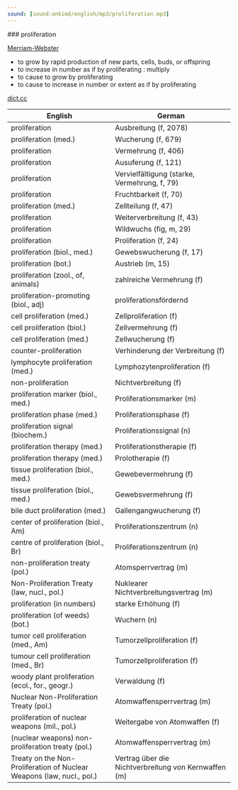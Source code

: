 ```yaml
---
sound: [sound:ankimd/english/mp3/proliferation.mp3]
---
```


\### proliferation

[Merriam-Webster](https://www.merriam-webster.com/dictionary/proliferation)

- to grow by rapid production of new parts, cells, buds, or offspring
- to increase in number as if by proliferating : multiply
- to cause to grow by proliferating
- to cause to increase in number or extent as if by proliferating

[dict.cc](https://www.dict.cc/proliferation)

| English        | German       |
| -------------- | ------------ |
| proliferation | Ausbreitung (f, 2078) |
| proliferation (med.) | Wucherung (f, 679) |
| proliferation | Vermehrung (f, 406) |
| proliferation | Ausuferung (f, 121) |
| proliferation | Vervielfältigung (starke, Vermehrung, f, 79) |
| proliferation | Fruchtbarkeit (f, 70) |
| proliferation (med.) | Zellteilung (f, 47) |
| proliferation | Weiterverbreitung (f, 43) |
| proliferation | Wildwuchs (fig, m, 29) |
| proliferation | Proliferation (f, 24) |
| proliferation (biol., med.) | Gewebswucherung (f, 17) |
| proliferation (bot.) | Austrieb (m, 15) |
| proliferation (zool., of, animals) | zahlreiche Vermehrung (f) |
| proliferation-promoting (biol., adj) | proliferationsfördernd |
| cell proliferation (med.) | Zellproliferation (f) |
| cell proliferation (biol.) | Zellvermehrung (f) |
| cell proliferation (med.) | Zellwucherung (f) |
| counter-proliferation | Verhinderung der Verbreitung (f) |
| lymphocyte proliferation (med.) | Lymphozytenproliferation (f) |
| non-proliferation | Nichtverbreitung (f) |
| proliferation marker (biol., med.) | Proliferationsmarker (m) |
| proliferation phase <PP> (med.) | Proliferationsphase <PP> (f) |
| proliferation signal (biochem.) | Proliferationssignal (n) |
| proliferation therapy (med.) | Proliferationstherapie (f) |
| proliferation therapy (med.) | Prolotherapie (f) |
| tissue proliferation (biol., med.) | Gewebevermehrung (f) |
| tissue proliferation (biol., med.) | Gewebsvermehrung (f) |
| bile duct proliferation (med.) | Gallengangwucherung (f) |
| center of proliferation (biol., Am) | Proliferationszentrum (n) |
| centre of proliferation (biol., Br) | Proliferationszentrum (n) |
| non-proliferation treaty (pol.) | Atomsperrvertrag (m) |
| Non-Proliferation Treaty <NPT> (law, nucl., pol.) | Nuklearer Nichtverbreitungsvertrag <NVV> (m) |
| proliferation (in numbers) | starke Erhöhung (f) |
| proliferation (of weeds) (bot.) | Wuchern (n) |
| tumor cell proliferation <TCP> (med., Am) | Tumorzellproliferation (f) |
| tumour cell proliferation <TCP> (med., Br) | Tumorzellproliferation (f) |
| woody plant proliferation (ecol., for., geogr.) | Verwaldung (f) |
| Nuclear Non-Proliferation Treaty (pol.) | Atomwaffensperrvertrag (m) |
| proliferation of nuclear weapons (mil., pol.) | Weitergabe von Atomwaffen (f) |
| (nuclear weapons) non-proliferation treaty (pol.) | Atomwaffensperrvertrag (m) |
| Treaty on the Non-Proliferation of Nuclear Weapons <NPT> (law, nucl., pol.) | Vertrag über die Nichtverbreitung von Kernwaffen <NVV> (m) |
